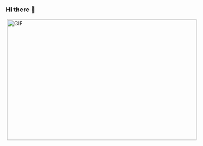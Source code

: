 ### Hi there 👋

 <img align="right" alt="GIF" src="https://github.com/AnastasiiaAlyaseva/AnastasiiaAlyaseva/blob/main/code.gif?raw=true" width="500" height="320" />




<!--
**AnastasiiaAlyaseva/AnastasiiaAlyaseva** is a ✨ _special_ ✨ repository because its `README.md` (this file) appears on your GitHub profile.

Here are some ideas to get you started:

- 🔭 I’m currently working on ...
- 🌱 I’m currently learning ...
- 👯 I’m looking to collaborate on ...
- 🤔 I’m looking for help with ...
- 💬 Ask me about ...
- 📫 How to reach me: ...
- 😄 Pronouns: ...
- ⚡ Fun fact: ...
-->
